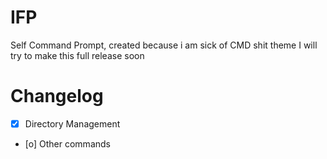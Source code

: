 # IFP
Self Command Prompt, created because i am sick of CMD shit theme
I will try to make this full release soon

# Changelog
- [x] Directory Management
- [o] Other commands
